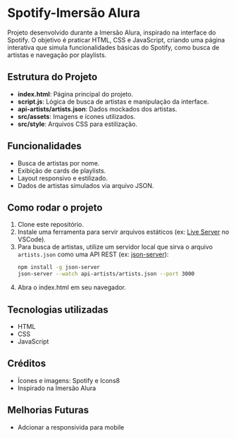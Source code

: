 # Spotify-Imersão Alura

Projeto desenvolvido durante a Imersão Alura, inspirado na interface do Spotify. O objetivo é praticar HTML, CSS e JavaScript, criando uma página interativa que simula funcionalidades básicas do Spotify, como busca de artistas e navegação por playlists.

## Estrutura do Projeto

- **index.html**: Página principal do projeto.
- **script.js**: Lógica de busca de artistas e manipulação da interface.
- **api-artists/artists.json**: Dados mockados dos artistas.
- **src/assets**: Imagens e ícones utilizados.
- **src/style**: Arquivos CSS para estilização.

## Funcionalidades

- Busca de artistas por nome.
- Exibição de cards de playlists.
- Layout responsivo e estilizado.
- Dados de artistas simulados via arquivo JSON.

## Como rodar o projeto

1. Clone este repositório.
2. Instale uma ferramenta para servir arquivos estáticos (ex: [Live Server](https://marketplace.visualstudio.com/items?itemName=ritwickdey.LiveServer) no VSCode).
3. Para busca de artistas, utilize um servidor local que sirva o arquivo `artists.json` como uma API REST (ex: [json-server](https://github.com/typicode/json-server)):
   ```sh
   npm install -g json-server
   json-server --watch api-artists/artists.json --port 3000
4. Abra o index.html em seu navegador.


## Tecnologias utilizadas

- HTML
- CSS
- JavaScript

## Créditos

- Ícones e imagens: Spotify e Icons8
- Inspirado na Imersão Alura

## Melhorias Futuras

- Adcionar a responsivida para mobile
